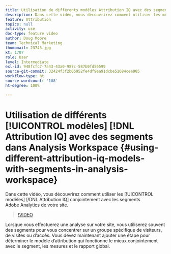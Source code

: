 ```yaml
---
title: Utilisation de différents modèles Attribution IQ avec des segments dans Analysis Workspace
description: Dans cette vidéo, vous découvrirez comment utiliser les modèles Attribution IQ conjointement avec les segments Adobe Analytics de votre site.
feature: Attribution
topics: null
activity: use
doc-type: feature video
author: Doug Moore
team: Technical Marketing
thumbnail: 23743.jpg
kt: 1707
role: User
level: Intermediate
exl-id: 948fcfc7-7a43-43a0-987c-587b0fd56599
source-git-commit: 32424f3f2b05952fe4df9ea91dcbe51684cee905
workflow-type: ht
source-wordcount: '108'
ht-degree: 100%

---
```


# Utilisation de différents [!UICONTROL modèles] [!DNL Attribution IQ] avec des segments dans Analysis Workspace {#using-different-attribution-iq-models-with-segments-in-analysis-workspace}

Dans cette vidéo, vous découvrirez comment utiliser les [!UICONTROL modèles] [!DNL Attribution IQ] conjointement avec les segments Adobe Analytics de votre site.

>[!VIDEO](https://video.tv.adobe.com/v/23743/?quality=12)

Lorsque vous effectuerez une analyse sur votre site, vous utiliserez souvent des segments pour vous concentrer sur un groupe spécifique de visiteurs, de visites ou d’accès. Vous devez maintenant ajouter une étape pour déterminer le modèle d’attribution qui fonctionne le mieux conjointement avec le segment, les mesures et le rapport global.
